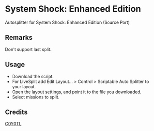 # System Shock: Enhanced Edition
Autosplitter for System Shock: Enhanced Edition (Source Port)

## Remarks
Don't support last split.

## Usage
* Download the script.
* For LiveSplit add Edit Layout... > Control > Scriptable Auto Splitter to your layout.
* Open the layout settings, and point it to the file you downloaded.
* Select missions to split.

## Credits
[C0Y0TL](https://www.twitch.tv/c0y0tl)
